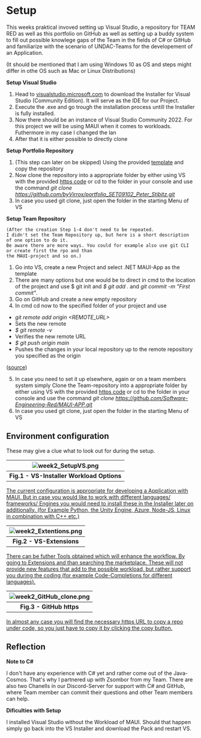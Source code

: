 # Setup

This weeks praktical invoved setting up Visual Studio, a repository for TEAM RED
as well as this portfolio on GitHub as well as setting up a buddy system to
fill out possible knowlege gaps of the Team in the fields of C# or GitHub and familiarize 
with the scenario of UNDAC-Teams for the developement of an Application. 

(It should be mentioned that I am using Windows 10 as OS and steps might differ
in othe OS such as Mac or Linux Distributions)
 
 **Setup Visual Studio**

 1. Head to [visualstudio.microsoft.com](https://visualstudio.microsoft.com/free-developer-offers/)
    to download the Installer for Visual Studio (Community Edition). It will serve as the IDE for our Project.
 2. Execute the .exe and go trough the installation process untill the Installer is 
    fully installed. 
 3. Now there should be an instance of Visual Studio Community 2022. For this project 
    we will be using MAUI when it comes to workloads. Futhermore in my case I changed 
    the lan
 4. After that it is either possible to directly clone 

**Setup Portfolio Repository** 

  1. (This step can later on be skipped) Using the provided [template](https://github.com/edinburgh-napier/SET09102_portfolio/tree/main) 
     and copy the repository 
  2. Now clone the repository into a appropriate folder by either using VS with the provided 
     [https code](https://github.com/byVirrox/portfolio_SET09102_Peter_Stibitz.git) or cd to the folder in your console and use the command *git clone 
     https://github.com/byVirrox/portfolio_SET09102_Peter_Stibitz.git*
  3. In case you used git clone, just open the folder in the starting Menu of VS

**Setup Team Repository** 

    (After the creation Step 1-4 don't need to be repeated.
    I didn't set the Team Repository up, but here is a short description of one option to do it.
    Be aware there are more ways. You could for example also use git CLI or create first the rpo and than
    the MAUI-project and so on.)
   1. Go into VS, create a new Project and select .NET MAUI-App as the template
   2. There are many options but one would be to direct in cmd to
      the location of the project and use $ git init and *$ git add .* and  *git commit -m "First commit"*.
   3. Go on GitHub and create a new empty repository
   4. In cmd cd now to the specified folder of your project and use 
* *git remote add origin <REMOTE_URL>*
* Sets the new remote
* *$ git remote -v*
* Verifies the new remote URL
* *$ git push origin main*
* Pushes the changes in your local repository up to the remote repository you specified as the origin

([source](https://docs.github.com/en/migrations/importing-source-code/using-the-command-line-to-import-source-code/adding-locally-hosted-code-to-github))
    
  5. In case you need to set it up elsewhere, again or on a team members system simply 
     Clone the Team-repository into a appropriate folder by either using VS with the provided 
     [https code](https://github.com/Software-Engineering-Red/MAUI-APP.git) or cd to the folder in your console and use the command 
     *git clone https://github.com/Software-Engineering-Red/MAUI-APP.git*
  6. In case you used git clone, just open the folder in the starting Menu of VS




## Environment configuration

These may give a clue what to look out for during the setup. 


| ![week2_SetupVS.png](../images/week2_SetupVS.png) |
|:--:|
| <b>Fig.1 - VS-Installer Workload Options</b>|

<ins>The current configuration is appropriate for developing a Application with MAUI.
  But in case you would like to work with different languages/ frameworks/ Engines 
  you would need to install these in the Installer later on additionally. 
  (for Example Python, the Unity Engine, Azure, Node-JS, Linux in combination with C++ etc.) </ins>

| ![week2_Extentions.png](../images/week2_Extentions.png) |
|:--:|
| <b>Fig.2 - VS-Extensions</b>|

<ins> There can be futher Tools obtained which will enhance the workflow. By going to Extensions
  and than searching the marketplace. These will not provide new features that add to
  the possible workload, but rather support you during the coding (for example Code-Completions
  for different languages). </ins>

| ![week2_GitHub_clone.png](../images/week2_GitHub_clone.png) |
|:--:|
| <b>Fig.3 - GitHub https</b>|

<ins>In almost any case you will find the necessary https URL to copy a repo under 
code, so you just have to copy it by clicking the copy button. </ins>

## Reflection


**Note to C#**

I don't have any experience with C# yet and rather come out of the Java-Cosmos.
That's why I partnered up with Zsombor from my Team. There are also two Chanells in our 
Discord-Server for support with C# and GitHub, where Team member can commit their 
questions and other Team members can help. 

**Dificulties with Setup**

I installed Visual Studio without the Workload of MAUI. Should that happen simply go back 
into the VS Installer and download the Pack and restart VS.

